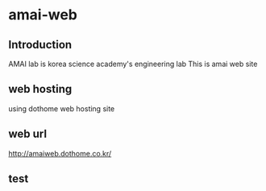# amai-web
## Introduction
AMAI lab is korea science academy's engineering lab
This is amai web site

## web hosting
using dothome web hosting site

## web url
http://amaiweb.dothome.co.kr/

## test
